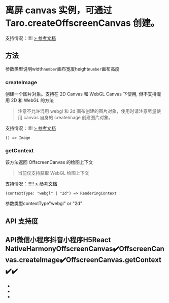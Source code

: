 # 离屏 canvas 实例，可通过 Taro.createOffscreenCanvas 创建。
支持情况：!!!!
[> 参考文档
](https://developers.weixin.qq.com/miniprogram/dev/api/canvas/OffscreenCanvas.html)
## 方法[​](OffscreenCanvas.html#方法)
参数类型说明width`number`画布宽度height`number`画布高度
### createImage[​](OffscreenCanvas.html#createimage)
创建一个图片对象。支持在 2D Canvas 和 WebGL Canvas 下使用, 但不支持混用 2D 和 WebGL 的方法
> 注意不允许混用 webgl 和 2d 画布创建的图片对象，使用时请注意尽量使用 canvas 自身的 createImage 创建图片对象。

支持情况：!!!!
[> 参考文档
](https://developers.weixin.qq.com/miniprogram/dev/api/canvas/OffscreenCanvas.createImage.html)
```tsx
() => Image
```

### getContext[​](OffscreenCanvas.html#getcontext)
该方法返回 OffscreenCanvas 的绘图上下文
> 当前仅支持获取 WebGL 绘图上下文

支持情况：!!!!!
[> 参考文档
](https://developers.weixin.qq.com/miniprogram/dev/api/canvas/OffscreenCanvas.getContext.html)
```tsx
(contextType: "webgl" | "2d") => RenderingContext
```
参数类型contextType"webgl" or "2d"
## API 支持度[​](OffscreenCanvas.html#api-支持度)
API微信小程序抖音小程序H5React NativeHarmonyOffscreenCanvas✔️OffscreenCanvas.createImage✔️OffscreenCanvas.getContext✔️✔️
- 

- 
- 

-
